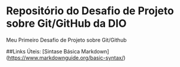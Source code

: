# Repositório do Desafio de Projeto sobre Git/GitHub da DIO
Meu Primeiro Desafio de Projeto sobre Git/Github


##Links Úteis:
[Sintase Básica Markdown] (https://www.markdownguide.org/basic-syntax/)
